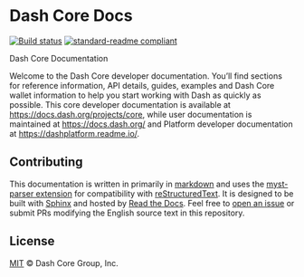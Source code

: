 # Dash Core Docs

[![Build status](https://img.shields.io/readthedocs/dash-docs-core/stable)](https://readthedocs.org/projects/dash-docs-core/builds/)
[![standard-readme compliant](https://img.shields.io/badge/readme%20style-standard-brightgreen)](https://github.com/RichardLitt/standard-readme)

Dash Core Documentation

Welcome to the Dash Core developer documentation. You’ll find sections for
reference information, API details, guides, examples and Dash Core wallet
information to help you start working with Dash as quickly as possible. This
core developer documentation is available at
https://docs.dash.org/projects/core, while user documentation is maintained at
https://docs.dash.org/ and Platform developer documentation at
https://dashplatform.readme.io/.

## Contributing

This documentation is written in primarily in
[markdown](https://www.markdownguide.org/) and uses the [myst-parser
extension](https://myst-parser.readthedocs.io/en/latest/index.html) for
compatibility with [reStructuredText](https://docutils.sourceforge.io/rst.html).
It is designed to be built with [Sphinx](https://www.sphinx-doc.org/) and hosted
by [Read the Docs](https://readthedocs.org/). Feel free to [open an
issue](https://github.com/dashpay/docs-core/issues/new/choose) or submit PRs
modifying the English source text in this repository.

## License

[MIT](/LICENSE) © Dash Core Group, Inc.
